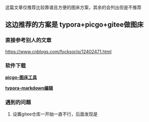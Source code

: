 这篇文章仅推荐比较靠谱且方便的图床方案，其余的会列出但是不推荐

## 这边推荐的方案是 typora+picgo+gitee做图床

### 直接参考别人的文章

https://www.cnblogs.com/focksor/p/12402471.html

### 软件下载

**[picgo-图床工具](https://cuit_icec.gitee.io/icec_wiki/tool/note/markdown/picgo/)**

**[typora-markdown编辑](https://cuit_icec.gitee.io/icec_wiki/tool/note/markdown/typora/)**

### 遇到的问题

1. 设置gitee仓库一开始一直不行，后面发现是

